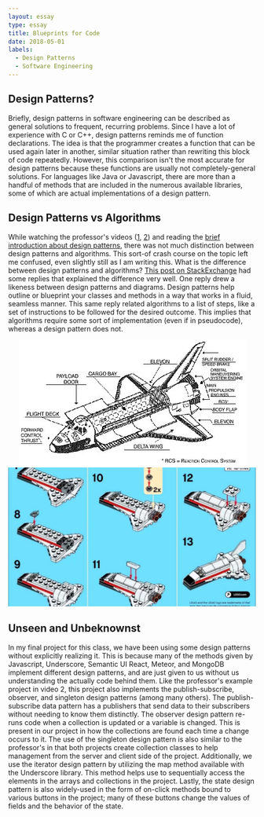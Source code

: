 ```yaml
---
layout: essay
type: essay
title: Blueprints for Code
date: 2018-05-01
labels:
  - Design Patterns
  - Software Engineering
---
```


## Design Patterns?

Briefly, design patterns in software engineering can be described as general solutions to frequent, recurring problems. Since I have a lot of experience with C or C++, design patterns reminds me of function declarations. The idea is that the programmer creates a function that can be used again later in another, similar situation rather than rewriting this block of code repeatedly. However, this comparison isn't the most accurate for design patterns because these functions are usually not completely-general solutions. For languages like Java or Javascript, there are more than a handful of methods that are included in the numerous available libraries, some of which are actual implementations of a design pattern.

## Design Patterns vs Algorithms

While watching the professor's videos (<a href='https://www.youtube.com/watch?v=Z2yjimK_MJU'>1</a>, <a href='https://www.youtube.com/watch?v=yP-t44HBCPQ'>2</a>)
and reading the <a href='https://sourcemaking.com/design_patterns'>brief introduction about design patterns</a>, there was not much distinction between design patterns and algorithms. This sort-of crash course on the topic left me confused, even slightly still as I am writing this. What is the difference between design patterns and algorithms? <a href='https://softwareengineering.stackexchange.com/questions/92179/does-it-make-sense-to-ask-what-is-the-difference-between-design-pattern-and-al'>This post on StackExchange</a> had some replies that explained the difference very well. One reply drew a likeness between design patterns and diagrams. Design patterns help outline or blueprint your classes and methods in a way that works in a fluid, seamless manner. This same reply related algorithms to a list of steps, like a set of instructions to be followed for the desired outcome. This implies that algorithms require some sort of implementation (even if in pseudocode), whereas a design pattern does not.

<center>
<div class="ui medium rounded images">
    <img class="ui image" src="../images/design-patterns/design_patterns-diagram.png">
    <img class="ui image" src="../images/design-patterns/design_patterns-instructions.png">
</div>
</center>


## Unseen and Unbeknownst

In my final project for this class, we have been using some design patterns without explicitly realizing it. This is because many of the methods given by Javascript, Underscore, Semantic UI React, Meteor, and MongoDB implement different design patterns, and are just given to us without us understanding the actually code behind them. Like the professor's example project in video 2, this project also implements the publish-subscribe, observer, and singleton design patterns (among many others). The publish-subscribe data pattern has a publishers that send data to their subscribers without needing to know them distinctly. The observer design pattern re-runs code when a collection is updated or a variable is changed. This is present in our project in how the collections are found each time a change occurs to it. The use of the singleton design pattern is also similar to the professor's in that both projects create collection classes to help management from the server and client side of the project. Additionally, we use the iterator design pattern by utilizing the map method available with the Underscore library. This method helps use to sequentially access the elements in the arrays and collections in the project. Lastly, the state design pattern is also widely-used in the form of on-click methods bound to various buttons in the project; many of these buttons change the values of fields and the behavior of the state.